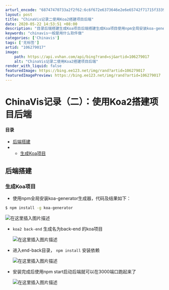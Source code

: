 ```yaml
---
arturl_encode: "68747470733a2f2f62:6c6f672e6373646e2e6e65742f71715f33393337303631332f:61727469636c652f64657461696c732f313036323739303137"
layout: post
title: "ChinaVis记录二使用Koa2搭建项目后端"
date: 2020-05-22 14:53:51 +08:00
description: "目录后端搭建生成Koa项目后端搭建生成Koa项目使用npm全局安装koa-generator生成器，"
keywords: "chinavis一般是用什么软件做"
categories: ['Chinavis']
tags: ['无标签']
artid: "106279017"
image:
    path: https://api.vvhan.com/api/bing?rand=sj&artid=106279017
    alt: "ChinaVis记录二使用Koa2搭建项目后端"
render_with_liquid: false
featuredImage: https://bing.ee123.net/img/rand?artid=106279017
featuredImagePreview: https://bing.ee123.net/img/rand?artid=106279017
---
```


# ChinaVis记录（二）：使用Koa2搭建项目后端

#### 目录

* [后端搭建](#_1)
* + [生成Koa项目](#Koa_2)

## 后端搭建

### 生成Koa项目

* 使用npm全局安装koa-generator生成器，代码及结果如下：

```bash
$ npm install -g koa-generator

```

![在这里插入图片描述](https://i-blog.csdnimg.cn/blog_migrate/8413e1974701839d51fb6eedcb7ecd4b.png)

* `koa2 back-end`
  生成名为back-end 的koa项目
    
  ![在这里插入图片描述](https://i-blog.csdnimg.cn/blog_migrate/5decec3feb9525abf57a6392232c7e3f.png)
* 进入end-back目录，
  `npm install`
  安装依赖
    
  ![在这里插入图片描述](https://i-blog.csdnimg.cn/blog_migrate/48909a892132ccba25d68f1934e01c55.png)
* 安装完成后使用npm start启动后端就可以在3000端口跑起来了
    
  ![在这里插入图片描述](https://i-blog.csdnimg.cn/blog_migrate/23871c2527c62fb30dd129deb9520320.png)